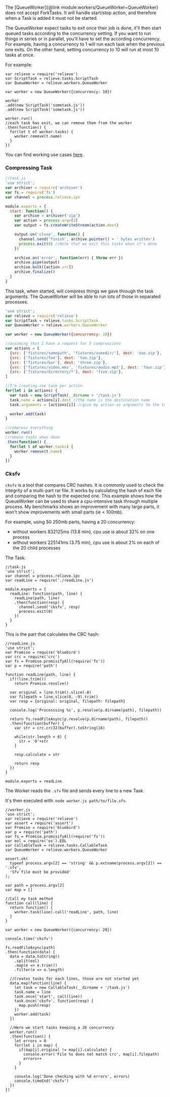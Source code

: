 The [QueueWorker]{@link module:workers/QueueWorker~QueueWorker} does not accept ForkTasks. It will handle start/stop action, and therefore when a Task is added it must not be started.

The QueueWorker expect tasks to exit once their job is done, it'll then start queued tasks according to the concurrency setting.
If you want to run things in series or in parallel, you'll have to set the according concurrency. For example, having a concurrency to 1 will run each task when the previous one exits. On the other hand, setting concurrency to 10 will run at most 10 tasks at once.

For example:

```
var relieve = require('relieve')
var ScriptTask = relieve.tasks.ScriptTask
var QueueWorker = relieve.workers.QueueWorker

var worker = new QueueWorker({concurrency: 10})

worker
.add(new ScriptTask('sometask.js'))
.add(new ScriptTask('sometask.js'))

worker.run()
//each task has exit, we can remove them from the worker
.then(function() {
  for(let t of worker.tasks) {
    worker.remove(t.name)
  }
})
```

You can find working use cases [here](./usecases).

### Compressing Task

```javascript
//task.js
'use strict';
var archiver = require('archiver')
var fs = require('fs')
var channel = process.relieve.ipc

module.exports = {
  start: function() {
    var archive = archiver('zip')
    var action = process.argv[3]
    var output = fs.createWriteStream(action.dest)

    output.on('close', function() {
      channel.send('finish', archive.pointer() + ' bytes written')
      process.exit(0) //Note that we exit this tasks when it's done
    })

    archive.on('error', function(err) { throw err })
    archive.pipe(output)
    archive.bulk([action.src])
    archive.finalize()
  }
}
```

This task, when started, will compress things we gave through the task arguments. The QueueWorker will be able to run lots of those in separated processes.

```javascript
'use strict';
var relieve = require('relieve')
var ScriptTask = relieve.tasks.ScriptTask
var QueueWorker = relieve.workers.QueueWorker

var worker = new QueueWorker({concurrency: 10})

//assuming that I have a request for 5 compressions
var actions = [
  {src: ['fixtures/somepath', 'fixtures/somedir/'], dest: 'one.zip'},
  {src: ['fixtures/foo'], dest: 'two.zip'},
  {src: ['fixtures/bar'], dest: 'three.zip'},
  {src: ['fixtures/video.mkv', 'fixtures/audio.mp3'], dest: 'four.zip'},
  {src: ['fixtures/directory/*'], dest: 'five.zip'},
]

//I'm creating one task per action
for(let i in actions) {
  var task = new ScriptTask(__dirname + '/task.js')
  task.name = actions[i].dest //the name is the destination name
  task.arguments = [actions[i]] //give my action as arguments to the task

  worker.add(task)
}

//compress everything
worker.run()
//remove tasks when done
.then(function() {
  for(let t of worker.tasks) {
    worker.remove(t.name)
  }
})

```

### Cksfv

`cksfv` is a tool that compares CRC hashes. It is commonly used to check the integrity of a multi-part rar file. It works by calculating the hash of each file and comparing the hash to the expected one.
This example shows how the QueueWorker can be used to share a cpu-intensive task through multiple process. My benchmarks shows an improvement with many large parts, it won't show improvements with small parts (ie < 100mb).

For example, using 50 250mb parts, having a 20 concurrency:

- without workers 832125ms (13.8 min), cpu use is about 32% on one process
- without workers 225141ms (3.75 min), cpu use is about 2% on each of the 20 child processes

The Task:

```
//task.js
'use strict';
var channel = process.relieve.ipc
var readLine = require('./readLine.js')

module.exports = {
  readLine: function(path, line) {
    readLine(path, line)
    .then(function(resp) {
      channel.send('cksfv', resp)
      process.exit(0)
    })
  }
}
```

This is the part that calculates the CRC hash:

```
//readLine.js
'use strict';
var Promise = require('bluebird')
var crc = require('crc')
var fs = Promise.promisifyAll(require('fs'))
var p = require('path')

function readLine(path, line) {
  if(!line.trim())
    return Promise.resolve()

  var original = line.trim().slice(-8)
  var filepath = line.slice(0, -9).trim()
  var resp = {original: original, filepath: filepath}

  console.log('Processsing %s', p.resolve(p.dirname(path), filepath))

  return fs.readFileAsync(p.resolve(p.dirname(path), filepath))
  .then(function(buffer) {
    var str = crc.crc32(buffer).toString(16)

    while(str.length < 8) {
      str = '0'+str
    }

    resp.calculate = str

    return resp
  })
}

module.exports = readLine
```

The Worker reads the `.sfv` file and sends every line to a new Task.

It's then executed with: `node worker.js path/to/file.sfv`.

```
//worker.js
'use strict';
var relieve = require('relieve')
var assert = require('assert')
var Promise = require('bluebird')
var p = require('path')
var fs = Promise.promisifyAll(require('fs'))
var eol = require('os').EOL
var CallableTask = relieve.tasks.CallableTask
var QueueWorker = relieve.workers.QueueWorker

assert.ok(
  typeof process.argv[2] == 'string' && p.extname(process.argv[2]) == '.sfv',
  'Sfv file must be provided'
);

var path = process.argv[2]
var map = []

//Call my task method
function call(line) {
  return function() {
    worker.task(line).call('readLine', path, line)
  }
}

var worker = new QueueWorker({concurrency: 20})

console.time('cksfv')

fs.readFileAsync(path)
.then(function(data) {
  data = data.toString()
    .split(eol)
    .map(e => e.trim())
    .filter(e => e.length)

  //Creates tasks for each lines, those are not started yet
  data.map(function(line) {
    let task = new CallableTask(__dirname + '/task.js')
    task.name = line
    task.once('start', call(line))
    task.once('cksfv', function(resp) {
      map.push(resp)
    })
    worker.add(task)
  })

  //Here we start tasks keeping a 20 concurrency
  worker.run()
  .then(function() {
    let errors = 0
    for(let i in map) {
      if(map[i].original != map[i].calculate) {
        console.error('File %s does not match crc', map[i].filepath)
        errors++
      }
    }

    console.log('Done checking with %d errors', errors)
    console.timeEnd('cksfv')
  })
})
```
